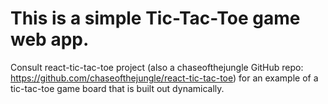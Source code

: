 # This is a simple Tic-Tac-Toe game web app.

Consult react-tic-tac-toe project (also a chaseofthejungle GitHub repo: https://github.com/chaseofthejungle/react-tic-tac-toe) for an example of a tic-tac-toe game board that is built out dynamically.
